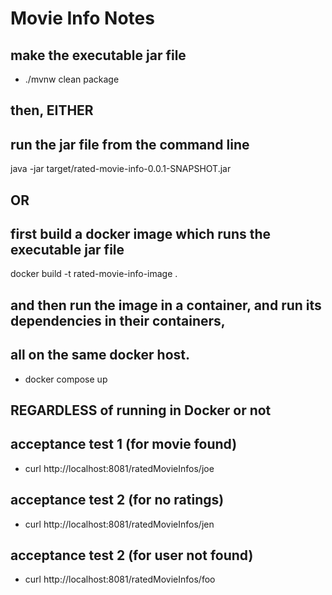 # Movie Info Notes

## make the executable jar file
* ./mvnw clean package

## then, EITHER
## run the jar file from the command line
java -jar target/rated-movie-info-0.0.1-SNAPSHOT.jar

## OR
## first build a docker image which runs the executable jar file
docker build -t rated-movie-info-image .

## and then run the image in a container, and run its dependencies in their containers, 
## all on the same docker host. 
* docker compose up

## REGARDLESS of running in Docker or not
## acceptance test 1  (for movie found)
* curl http://localhost:8081/ratedMovieInfos/joe

## acceptance test 2  (for no ratings)
* curl http://localhost:8081/ratedMovieInfos/jen

## acceptance test 2  (for user not found)
* curl http://localhost:8081/ratedMovieInfos/foo